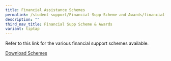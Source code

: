```yaml
---
title: Financial Assistance Schemes
permalink: /student-support/Financial-Supp-Scheme-and-Awards/financial-assistance-schemes/
description: ""
third_nav_title: Financial Supp Scheme & Awards
variant: tiptap
---
```

<p>Refer to this link for the various financial support schemes available.</p>
<p><a href="/files/Student Support/SACSS_FAS.pdf" rel="noopener nofollow" target="_blank">Download Schemes</a>
</p>
<p></p>
<p></p>